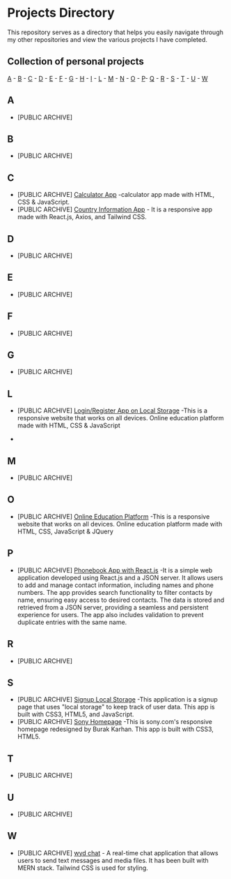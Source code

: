 # Projects Directory
This repository serves as a directory that helps you easily navigate through my other repositories and view the various projects I have completed.

## Collection of personal projects 

[A](#a) - [B](#b) - [C](#c) - [D](#d) - [E](#e) - [F](#f) - [G](#g) - [H](#h) - [I](#i) - [L](#l) - [M](#m) - [N](#n) - [O](#o) - [P](#p)- [Q](#q) - [R](#r) - [S](#s) - [T](#t) - [U](#u) - [W](#w)


## A <a id="a"></a>
- [PUBLIC ARCHIVE] 
  
  
## B <a id="b"></a>
- [PUBLIC ARCHIVE]
  
## C <a id="c"></a>
- [PUBLIC ARCHIVE] [Calculator App](https://github.com/kobrak1/calculator-app) -calculator app made with HTML, CSS & JavaScript.
- [PUBLIC ARCHIVE] [Country Information App](https://github.com/kobrak1/country-informaiton-app) - It is a responsive app made with React.js, Axios, and Tailwind CSS.
  
## D <a id="d"></a>
- [PUBLIC ARCHIVE]

## E <a id="e"></a>
- [PUBLIC ARCHIVE]
  
## F <a id="f"></a>
- [PUBLIC ARCHIVE]
  
## G <a id="g"></a>
- [PUBLIC ARCHIVE]

## L <a id="l"></a>
- [PUBLIC ARCHIVE] [Login/Register App on Local Storage](https://github.com/kobrak1/login-register-page) -This is a responsive website that works on all devices. Online education platform made with HTML, CSS & JavaScript

- 

## M <a id="m"></a>
- [PUBLIC ARCHIVE]

## O <a id="o"></a>
- [PUBLIC ARCHIVE]  [Online Education Platform](https://github.com/kobrak1/online_education_website) -This is a responsive website that works on all devices. Online education platform made with HTML, CSS, JavaScript & JQuery
  
## P <a id="p"></a>
- [PUBLIC ARCHIVE]  [Phonebook App with React.js](https://github.com/kobrak1/phonebook-app) -It is a simple web application developed using React.js and a JSON server. It allows users to add and manage contact information, including names and phone numbers. The app provides search functionality to filter contacts by name, ensuring easy access to desired contacts. The data is stored and retrieved from a JSON server, providing a seamless and persistent experience for users. The app also includes validation to prevent duplicate entries with the same name.

## R <a id="r"></a>
- [PUBLIC ARCHIVE]

## S <a id="s"></a>
- [PUBLIC ARCHIVE] [Signup Local Storage](https://github.com/kobrak1/signup-local-storage) -This application is a signup page that uses "local storage" to keep track of user data. This app is built with CSS3, HTML5, and JavaScript.
- [PUBLIC ARCHIVE] [Sony Homepage](https://github.com/kobrak1/sony-home-page) -This is sony.com's responsive homepage redesigned by Burak Karhan. This app is built with CSS3, HTML5.

## T <a id="t"></a>
- [PUBLIC ARCHIVE]
  
## U <a id="u"></a>
- [PUBLIC ARCHIVE]

## W <a id="u"></a>
- [PUBLIC ARCHIVE] [wyd chat](https://github.com/kobrak1/wyd-chat) - A real-time chat application that allows users to send text messages and media files. It has been built with MERN stack. Tailwind CSS is used for styling.
